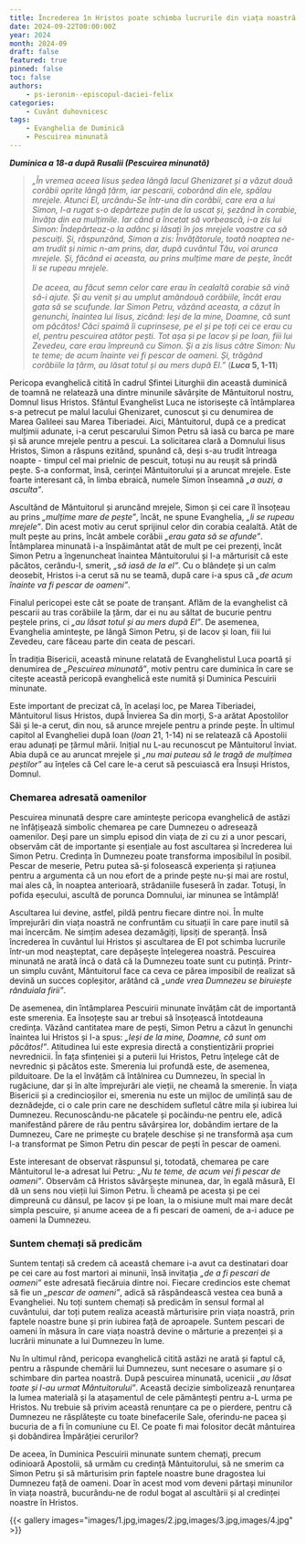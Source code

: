 ```yaml
---
title: Încrederea în Hristos poate schimba lucrurile din viața noastră
date: 2024-09-22T00:00:00Z
year: 2024
month: 2024-09
draft: false
featured: true
pinned: false
toc: false
authors:
    - ps-ieronim--episcopul-daciei-felix
categories:
    - Cuvânt duhovnicesc
tags:
    - Evanghelia de Duminică
    - Pescuirea minunată
---
```

_**Duminica a 18-a după Rusalii (Pescuirea minunată)**_

> _„În vremea aceea Iisus ședea lângă lacul Ghenizaret și a văzut două corăbii oprite lângă țărm, iar pescarii, coborând din ele, spălau mrejele. Atunci El, urcându-Se într-una din corăbii, care era a lui Simon, l-a rugat s-o depărteze puțin de la uscat și, șezând în corabie, învăța din ea mulțimile. Iar când a încetat să vorbească, i-a zis lui Simon: Îndepărteaz-o la adânc și lăsați în jos mrejele voastre ca să pescuiți. Și, răspunzând, Simon a zis: Învățătorule, toată noaptea ne-am trudit și nimic n-am prins, dar, după cuvântul Tău, voi arunca mrejele. Și, făcând ei aceasta, au prins mulțime mare de pește, încât li se rupeau mrejele.<br><br>_
> _De aceea, au făcut semn celor care erau în cealaltă corabie să vină să-i ajute. Și au venit și au umplut amândouă corăbiile, încât erau gata să se scufunde. Iar Simon Petru, văzând aceasta, a căzut în genunchi, înaintea lui Iisus, zicând: Ieși de la mine, Doamne, că sunt om păcătos! Căci spaimă îi cuprinsese, pe el și pe toți cei ce erau cu el, pentru pescuirea atâtor pești. Tot așa și pe Iacov și pe Ioan, fiii lui Zevedeu, care erau împreună cu Simon. Și a zis Iisus către Simon: Nu te teme; de acum înainte vei fi pescar de oameni. Și, trăgând corăbiile la țărm, au lăsat totul și au mers după El.”_ (**_Luca_ 5, 1-11**)

Pericopa evanghelică citită în cadrul Sfintei Liturghii din această duminică de toamnă ne relatează una dintre minunile săvârșite de Mântuitorul nostru, Domnul Iisus Hristos. Sfântul Evanghelist Luca ne istorisește că întâmplarea s-a petrecut pe malul lacului Ghenizaret, cunoscut și cu denumirea de Marea Galileei sau Marea Tiberiadei. Aici, Mântuitorul, după ce a predicat mulțimii adunate, i-a cerut pescarului Simon Petru să iasă cu barca pe mare și să arunce mrejele pentru a pescui. La solicitarea clară a Domnului Iisus Hristos, Simon a răspuns ezitând, spunând că, deși s-au trudit întreaga noapte - timpul cel mai prielnic de pescuit, totuși nu au reușit să prindă pește. S-a conformat, însă, cerinței Mântuitorului și a aruncat mrejele. Este foarte interesant că, în limba ebraică, numele Simon înseamnă _„a auzi, a asculta”_.

Ascultând de Mântuitorul și aruncând mrejele, Simon și cei care îl însoțeau au prins _„mulțime mare de pește”_, încât, ne spune Evanghelia, _„li se rupeau mrejele”_. Din acest motiv au cerut sprijinul celor din corabia cealaltă. Atât de mult pește au prins, încât ambele corăbii _„erau gata să se afunde”_. Întâmplarea minunată i-a înspăimântat atât de mult pe cei prezenți, încât Simon Petru a îngenuncheat înaintea Mântuitorului și I-a mărturisit că este păcătos, cerându-I, smerit, _„să iasă de la el”_. Cu o blândețe și un calm deosebit, Hristos i-a cerut să nu se teamă, după care i-a spus că _„de acum înainte va fi pescar de oameni”_.

Finalul pericopei este cât se poate de tranșant. Aflăm de la evanghelist că pescarii au tras corăbiile la țărm, dar ei nu au săltat de bucurie pentru peștele prins, ci _„au lăsat totul și au mers după El”_. De asemenea, Evanghelia amintește, pe lângă Simon Petru, și de Iacov și Ioan, fiii lui Zevedeu, care făceau parte din ceata de pescari.

În tradiția Bisericii, această minune relatată de Evanghelistul Luca poartă și denumirea de _„Pescuirea minunată”_, motiv pentru care duminica în care se citește această pericopă evanghelică este numită și Duminica Pescuirii minunate.

Este important de precizat că, în același loc, pe Marea Tiberiadei, Mântuitorul Iisus Hristos, după Învierea Sa din morți, S-a arătat Apostolilor Săi și le-a cerut, din nou, să arunce mrejele pentru a prinde pește. În ultimul capitol al Evangheliei după Ioan (_Ioan_ 21, 1-14) ni se relatează că Apostolii erau adunați pe țărmul mării. Inițial nu L-au recunoscut pe Mântuitorul înviat. Abia după ce au aruncat mrejele și _„nu mai puteau să le tragă de mulțimea peștilor”_ au înțeles că Cel care le-a cerut să pescuiască era Însuși Hristos, Domnul.

### Chemarea adresată oamenilor

Pescuirea minunată despre care amintește pericopa evanghelică de astăzi ne înfățișează simbolic chemarea pe care Dumnezeu o adresează oamenilor. Deși pare un simplu episod din viața de zi cu zi a unor pescari, observăm cât de importante și esențiale au fost ascultarea și încrederea lui Simon Petru. Credința în Dumnezeu poate transforma imposibilul în posibil. Pescar de meserie, Petru putea să-și folosească experiența și rațiunea pentru a argumenta că un nou efort de a prinde pește nu-și mai are rostul, mai ales că, în noaptea anterioară, strădaniile fuseseră în zadar. Totuși, în pofida eșecului, ascultă de porunca Domnului, iar minunea se întâmplă!

Ascultarea lui devine, astfel, pildă pentru fiecare dintre noi. În multe împrejurări din viața noastră ne confruntăm cu situații în care pare inutil să mai încercăm. Ne simțim adesea dezamăgiți, lipsiți de speranță. Însă încrederea în cuvântul lui Hristos și ascultarea de El pot schimba lucrurile într-un mod neașteptat, care depășește înțelegerea noastră. Pescuirea minunată ne arată încă o dată că la Dumnezeu toate sunt cu putință. Printr-un simplu cuvânt, Mântuitorul face ca ceva ce părea imposibil de realizat să devină un succes copleșitor, arătând că _„unde vrea Dumnezeu se biruiește rânduiala firii”_.

De asemenea, din întâmplarea Pescuirii minunate învățăm cât de importantă este smerenia. Ea însoțește sau ar trebui să însoțească întotdeauna credința. Văzând cantitatea mare de pești, Simon Petru a căzut în genunchi înaintea lui Hristos și I-a spus: _„Ieși de la mine, Doamne, că sunt om păcătos!”_. Atitudinea lui este expresia directă a conștientizării propriei nevrednicii. În fața sfințeniei și a puterii lui Hristos, Petru înțelege cât de nevrednic și păcătos este. Smerenia lui profundă este, de asemenea, pilduitoare. De la el învățăm că întâlnirea cu Dumnezeu, în special în rugăciune, dar și în alte împrejurări ale vieții, ne cheamă la smerenie. În viața Bisericii și a credincioșilor ei, smerenia nu este un mijloc de umilință sau de deznădejde, ci o cale prin care ne deschidem sufletul către mila și iubirea lui Dumnezeu. Recunoscându-ne păcatele și pocăindu-ne pentru ele, adică manifestând părere de rău pentru săvârșirea lor, dobândim iertare de la Dumnezeu, Care ne primește cu brațele deschise și ne transformă așa cum l-a transformat pe Simon Petru din pescar de pești în pescar de oameni.

Este interesant de observat răspunsul și, totodată, chemarea pe care Mântuitorul le-a adresat lui Petru: _„Nu te teme, de acum vei fi pescar de oameni”_. Observăm că Hristos săvârșește minunea, dar, în egală măsură, El dă un sens nou vieții lui Simon Petru. Îi cheamă pe acesta și pe cei dimpreună cu dânsul, pe Iacov și pe Ioan, la o misiune mult mai mare decât simpla pescuire, și anume aceea de a fi pescari de oameni, de a-i aduce pe oameni la Dumnezeu.

### Suntem chemați să predicăm

Suntem tentați să credem că această chemare i-a avut ca destinatari doar pe cei care au fost martori ai minunii, însă invitația _„de a fi pescari de oameni”_ este adresată fiecăruia dintre noi. Fiecare credincios este chemat să fie un _„pescar de oameni”_, adică să răspândească vestea cea bună a Evangheliei. Nu toți suntem chemați să predicăm în sensul formal al cuvântului, dar toți putem realiza această mărturisire prin viața noastră, prin faptele noastre bune și prin iubirea față de aproapele. Suntem pescari de oameni în măsura în care viața noastră devine o mărturie a prezenței și a lucrării minunate a lui Dumnezeu în lume.

Nu în ultimul rând, pericopa evanghelică citită astăzi ne arată și faptul că, pentru a răspunde chemării lui Dumnezeu, sunt necesare o asumare și o schimbare din partea noastră. După pescuirea minunată, ucenicii _„au lăsat toate și I-au urmat Mântuitorului”_. Această decizie simbolizează renunțarea la lumea materială și la atașamentul de cele pământești pentru a-L urma pe Hristos. Nu trebuie să privim această renunțare ca pe o pierdere, pentru că Dumnezeu ne răsplătește cu toate binefacerile Sale, oferindu-ne pacea și bucuria de a fi în comuniune cu El. Ce poate fi mai folositor decât mântuirea și dobândirea Împărăției cerurilor?

De aceea, în Duminica Pescuirii minunate suntem chemați, precum odinioară Apostolii, să urmăm cu credință Mântuitorului, să ne smerim ca Simon Petru și să mărturisim prin faptele noastre bune dragostea lui Dumnezeu față de oameni. Doar în acest mod vom deveni părtași minunilor în viața noastră, bucurându-ne de rodul bogat al ascultării și al credinței noastre în Hristos.

{{< gallery images="images/1.jpg,images/2.jpg,images/3.jpg,images/4.jpg" >}}